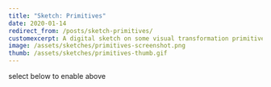 ```yaml
---
title: "Sketch: Primitives"
date: 2020-01-14
redirect_from: /posts/sketch-primitives/
customexcerpt: A digital sketch on some visual transformation primitives.
image: /assets/sketches/primitives-screenshot.png
thumb: /assets/sketches/primitives-thumb.gif
---
```


<script src="{{ "/assets/lib/p5-0.10.2.js" | url }}"></script>
<script src="{{ "/assets/sketches/primitives.js" | url }}"></script>

<style>
    .top-holder {
        width: 100%;
        /* margin: 10px; */
    }

    .top-holder canvas {
        margin-left: auto;
        margin-right: auto;
        display: block;
    }

    .holder {
        display: inline-block;
    }

    .clear {
        clear: both;
    }

    .holder canvas {
        margin-left: auto;
        margin-right: auto;
        display: block;
        margin: 10px;
    }

@keyframes slide {
  from { left: 100%;}
  to { left: -100%;}
}
@-webkit-keyframes slide {
  from { left: 100%;}
  to { left: -100%;}
}

.marquee {
    overflow: hidden;
}

.notice {
    position: relative;
    margin-top: 28px;
    margin-bottom: -2px;
    animation-name: slide;
    animation-duration: 20s;
    animation-timing-function: linear;
    animation-iteration-count: infinite;
    -webkit-animation-name: slide;
    -webkit-animation-duration: 20s;
    -webkit-animation-timing-function:linear;
    -webkit-animation-iteration-count: infinite;
}

</style>


<div id="big-container" class="container"></div>
<div class="clear"></div>
<!-- <div class="marquee"> -->
<p class="mt5">select below to enable above</p>
<!-- </div> -->
<div id="many-container"></div>
